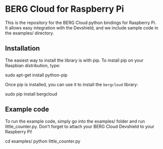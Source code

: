BERG Cloud for Raspberry Pi
===========================

This is the repository for the BERG Cloud python bindings for Raspberry Pi. It allows
easy integration with the Devshield, and we include sample code in the examples/
directory.

Installation
------------

The easiest way to install the library is with pip. To install pip on your Raspbian
distribution, type:

  sudo apt-get install python-pip

Once pip is installed, you can use it to install the `bergcloud` library:

  sudo pip install bergcloud

Example code
------------

To run the example code, simply go into the examples/ folder and run little_counter.py.
Don't forget to attach your BERG Cloud Devshield to your Raspberry Pi!

  cd examples/
  python little_counter.py


